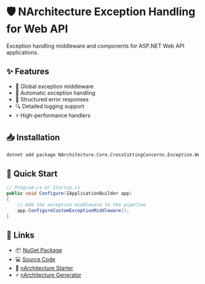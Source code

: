 # 🛡️ NArchitecture Exception Handling for Web API

Exception handling middleware and components for ASP.NET Web API applications.

## ✨ Features

- 🔄 Global exception middleware
- 🎯 Automatic exception handling
- 📝 Structured error responses
- 🔍 Detailed logging support
- ⚡ High-performance handlers

## 📥 Installation

```bash
dotnet add package NArchitecture.Core.CrossCuttingConcerns.Exception.WebApi
```

## 🚦 Quick Start

```csharp
// Program.cs or Startup.cs
public void Configure(IApplicationBuilder app)
{
    // Add the exception middleware to the pipeline
    app.ConfigureCustomExceptionMiddleware();
}
```

## 🔗 Links

- 📦 [NuGet Package](https://www.nuget.org/packages/NArchitecture.Core.CrossCuttingConcerns.Exception.WebApi)
- 💻 [Source Code](https://github.com/kodlamaio-projects/nArchitecture.Core)
- 🚀 [nArchitecture Starter](https://github.com/kodlamaio-projects/nArchitecture)
- ⚡ [nArchitecture Generator](https://github.com/kodlamaio-projects/nArchitecture.Gen)
